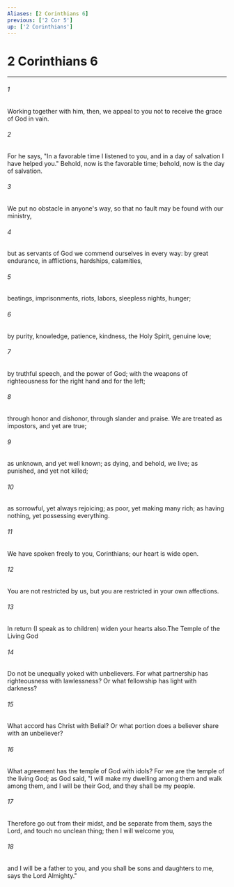 ```yaml
---
Aliases: [2 Corinthians 6]
previous: ['2 Cor 5']
up: ['2 Corinthians']
---
```

# 2 Corinthians 6

***

 

###### 1 
Working together with him, then, we appeal to you not to receive the grace of God in vain. 
 

###### 2 
For he says,
 "In a favorable time I listened to you, 
 and in a day of salvation I have helped you."
 Behold, now is the favorable time; behold, now is the day of salvation. 
 

###### 3 
We put no obstacle in anyone's way, so that no fault may be found with our ministry, 
 

###### 4 
but as servants of God we commend ourselves in every way: by great endurance, in afflictions, hardships, calamities, 
 

###### 5 
beatings, imprisonments, riots, labors, sleepless nights, hunger; 
 

###### 6 
by purity, knowledge, patience, kindness, the Holy Spirit, genuine love; 
 

###### 7 
by truthful speech, and the power of God; with the weapons of righteousness for the right hand and for the left; 
 

###### 8 
through honor and dishonor, through slander and praise. We are treated as impostors, and yet are true; 
 

###### 9 
as unknown, and yet well known; as dying, and behold, we live; as punished, and yet not killed; 
 

###### 10 
as sorrowful, yet always rejoicing; as poor, yet making many rich; as having nothing, yet possessing everything.
 
 

###### 11 
We have spoken freely to you, Corinthians; our heart is wide open. 
 

###### 12 
You are not restricted by us, but you are restricted in your own affections. 
 

###### 13 
In return (I speak as to children) widen your hearts also.The Temple of the Living God
 
 

###### 14 
Do not be unequally yoked with unbelievers. For what partnership has righteousness with lawlessness? Or what fellowship has light with darkness? 
 

###### 15 
What accord has Christ with Belial? Or what portion does a believer share with an unbeliever? 
 

###### 16 
What agreement has the temple of God with idols? For we are the temple of the living God; as God said,
 "I will make my dwelling among them and walk among them, 
 and I will be their God, 
 and they shall be my people. 
 
 

###### 17 
Therefore go out from their midst, 
 and be separate from them, says the Lord, 
 and touch no unclean thing; 
 then I will welcome you, 
 
 

###### 18 
and I will be a father to you, 
 and you shall be sons and daughters to me, 
 says the Lord Almighty."
 

